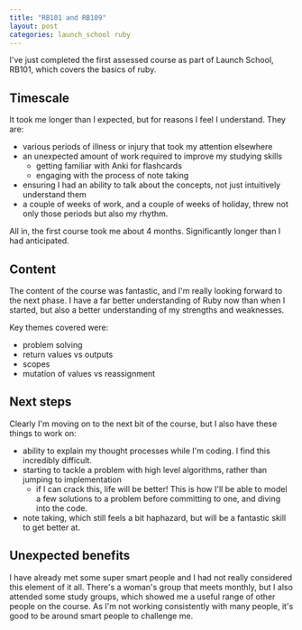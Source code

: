 ```yaml
---
title: "RB101 and RB109"
layout: post
categories: launch_school ruby
---
```

I've just completed the first assessed course as part of Launch School, RB101, which covers the basics of ruby. 

## Timescale
It took me longer than I expected, but for reasons I feel I understand. They are: 

 - various periods of illness or injury that took my attention elsewhere
 - an unexpected amount of work required to improve my studying skills 
	 - getting familiar with Anki for flashcards
	 - engaging with the process of note taking
 - ensuring I had an ability to talk about the concepts, not just intuitively understand them
 - a couple of weeks of work, and a couple of weeks of holiday, threw not only those periods but also my rhythm. 

All in, the first course took me about 4 months. Significantly longer than I had anticipated. 

## Content
The content of the course was fantastic, and I'm really looking forward to the next phase. I have a far better understanding of Ruby now than when I started, but also a better understanding of my strengths and weaknesses. 

Key themes covered were: 

 - problem solving
 - return values vs outputs
 - scopes
 - mutation of values vs reassignment

## Next steps
Clearly I'm moving on to the next bit of the course, but I also have these things to work on: 

 - ability to explain my thought processes while I'm coding. I find this incredibly difficult. 
 - starting to tackle a problem with high level algorithms, rather than jumping to implementation
	 - if I can crack this, life will be better! This is how I'll be able to model a few solutions to a problem before committing to one, and diving into the code. 
 - note taking, which still feels a bit haphazard, but will be a fantastic skill to get better at. 

## Unexpected benefits
I have already met some super smart people and I had not really considered this element of it all. There's a woman's group that meets monthly, but I also attended some study groups, which showed me a useful range of other people on the course. As I'm not working consistently with many people, it's good to be around smart people to challenge me.


